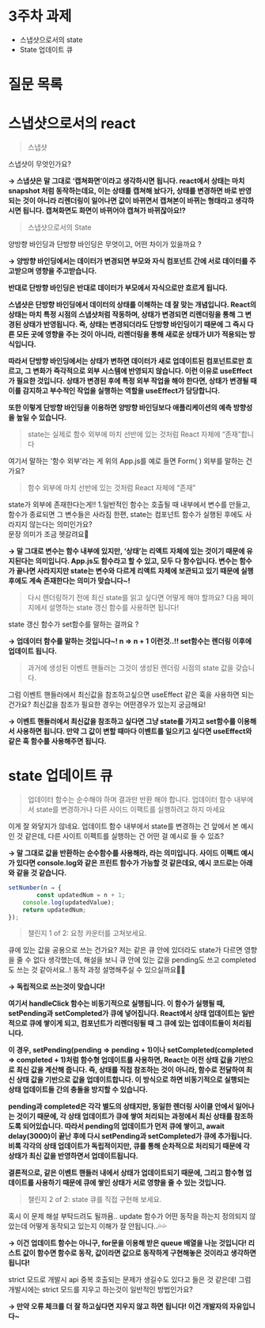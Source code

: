 # 3주차 과제

- 스냅샷으로서의 state
- State 업데이트 큐

# 질문 목록

# 스냅샷으로서의 react

> 스냅샷

스냅샷이 무엇인가요?

**→ 스냅샷은 말 그대로 ‘캡쳐화면’이라고 생각하시면 됩니다. react에서 상태는 마치 snapshot 처럼 동작하는데요, 이는 상태를 캡쳐해 놨다가, 상태를 변경하면 바로 반영되는 것이 아니라 리렌더링이 일어나면 값이 바뀌면서 캡쳐본이 바뀌는 형태라고 생각하시면 됩니다. 캡쳐화면도 화면이 바뀌어야 캡쳐가 바뀌잖아요!?**

> 스냅샷으로서의 State

양방향 바인딩과 단방향 바인딩은 무엇이고, 어떤 차이가 있을까요 ?

**→ 양방향 바인딩에서는 데이터가 변경되면 부모와 자식 컴포넌트 간에 서로 데이터를 주고받으며 영향을 주고받습니다.**

**반대로 단방향 바인딩은 반대로 데이터가 부모에서 자식으로만 흐르게 됩니다.**

**스냅샷은 단방향 바인딩에서 데이터의 상태를 이해하는 데 잘 맞는 개념입니다. React의 상태는 마치 특정 시점의 스냅샷처럼 작동하며, 상태가 변경되면 리렌더링을 통해 그 변경된 상태가 반영됩니다. 즉, 상태는 변경되더라도 단방향 바인딩이기 때문에 그 즉시 다른 모든 곳에 영향을 주는 것이 아니라, 리렌더링을 통해 새로운 상태가 UI가 적용되는 방식입니다.**

**따라서 단방향 바인딩에서는 상태가 변하면 데이터가 새로 업데이트된 컴포넌트로만 흐르고, 그 변화가 즉각적으로 외부 시스템에 반영되지 않습니다. 이런 이유로 useEffect가 필요한 것입니다. 상태가 변경된 후에 특정 외부 작업을 해야 한다면, 상태가 변경될 때 이를 감지하고 부수적인 작업을 실행하는 역할을 useEffect가 담당합니다.**

**또한 이렇게 단방향 바인딩을 이용하면 양방향 바인딩보다 애플리케이션의 예측 방향성을 높일 수 있습니다.**

> state는 실제로 함수 외부에 마치 선반에 있는 것처럼 React 자체에 “존재”합니다

여기서 말하는 '함수 외부'라는 게 위의 App.js를 예로 들면 Form( ) 외부를 말하는 건가요?

> 함수 외부에 마치 선반에 있는 것처럼 React 자체에 “존재”

state가 외부에 존재한다는게!! 1.일반적인 함수는 호출될 때 내부에서 변수를 만들고, 함수가 종료되면 그 변수들은 사라짐 한편, state는 컴포넌트 함수가 실행된 후에도 사라지지 않는다는 의미인가요? <br /> 문장 의미가 조금 헷갈려요🥹

**→ 말 그대로 변수는 함수 내부에 있지만, ‘상태’는 리액트 자체에 있는 것이기 때문에 유지된다는 의미입니다. App.js도 함수라고 할 수 있고, 모두 다 함수입니다. 변수는 함수가 끝나면 사라지지만 state는 변수와 다르게 리액트 자체에 보관되고 있기 때문에 실행 후에도 계속 존재한다는 의미가 맞습니다~!**

> 다시 렌더링하기 전에 최신 state를 읽고 싶다면 어떻게 해야 할까요? 다음 페이지에서 설명하는 state 갱신 함수를 사용하면 됩니다!

state 갱신 함수가 set함수를 말하는 걸까요 ?

**→ 업데이터 함수를 말하는 것입니다~! n ⇒ n + 1 이런것..!! set함수는 렌더링 이후에 업데이트 됩니다.**

> 과거에 생성된 이벤트 핸들러는 그것이 생성된 렌더링 시점의 state 값을 갖습니다.

그럼 이벤트 핸들러에서 최신값을 참조하고싶으면 useEffect 같은 훅을 사용하면 되는건가요? 최신값을 참조가 필요한 경우는 어떤경우가 있는지 궁금해요!

**→ 이벤트 핸들러에서 최신값을 참조하고 싶다면 그냥 state를 가지고 set함수를 이용해서 사용하면 됩니다. 만약 그 값이 변할 때마다 이벤트를 일으키고 싶다면 useEffect와 같은 훅 함수를 사용해주면 됩니다.**

# state 업데이트 큐

> 업데이터 함수는 순수해야 하며 결과만 반환 해야 합니다. 업데이터 함수 내부에서 state를 변경하거나 다른 사이드 이팩트를 실행하려고 하지 마세요

이게 잘 와닿지가 않네요. 업데이트 함수 내부에서 state를 변경하는 건 앞에서 본 예시인 것 같은데, 다른 사이트 이펙트를 실행하는 건 어떤 걸 예시로 들 수 있죠?

**→ 말 그대로 값을 반환하는 순수함수를 사용해라, 라는 의미입니다. 사이드 이펙트 예시가 있다면 console.log와 같은 프린트 함수가 가능할 것 같은데요, 예시 코드로는 아래와 같을 것 같습니다.**

```jsx
setNumber(n ⇒ {
		const updatedNum = n + 1;
    console.log(updatedValue);
    return updatedNum;
});
```

> 챌린지 1 of 2: 요청 카운터를 고쳐보세요.

큐에 있는 값을 공용으로 쓰는 건가요? 저는 같은 큐 안에 있더라도 state가 다르면 영향을 줄 수 없다 생각했는데, 해설을 보니 큐 안에 있는 값을 pending도 쓰고 completed도 쓰는 것 같아서요..! 동작 과정 설명해주실 수 있으실까요🥲🥲

**→ 독립적으로 쓰는것이 맞습니다!**

**여기서 handleClick 함수는 비동기적으로 실행됩니다. 이 함수가 실행될 때, setPending과 setCompleted가 큐에 넣어집니다. React에서 상태 업데이트는 일반적으로 큐에 쌓이게 되고, 컴포넌트가 리렌더링될 때 그 큐에 있는 업데이트들이 처리됩니다.**

**이 경우, setPending(pending => pending + 1)이나 setCompleted(completed => completed + 1)처럼 함수형 업데이트를 사용하면, React는 이전 상태 값을 기반으로 최신 값을 계산해 줍니다. 즉, 상태를 직접 참조하는 것이 아니라, 함수로 전달하여 최신 상태 값을 기반으로 값을 업데이트합니다. 이 방식으로 하면 비동기적으로 실행되는 상태 업데이트들 간의 충돌을 방지할 수 있습니다.**

**pending과 completed은 각각 별도의 상태지만, 동일한 렌더링 사이클 안에서 일어나는 것이기 때문에, 각 상태 업데이트가 큐에 쌓여 처리되는 과정에서 최신 상태를 참조하도록 되어있습니다.
따라서 pending의 업데이트가 먼저 큐에 쌓이고, await delay(3000)이 끝난 후에 다시 setPending과 setCompleted가 큐에 추가됩니다. 비록 각각의 상태 업데이트가 독립적이지만, 큐를 통해 순차적으로 처리되기 때문에 각 상태가 최신 값을 반영하면서 업데이트됩니다.**

**결론적으로, 같은 이벤트 핸들러 내에서 상태가 업데이트되기 때문에, 그리고 함수형 업데이트를 사용하기 때문에 큐에 쌓인 상태가 서로 영향을 줄 수 있는 것입니다.**

> 챌린지 2 of 2: state 큐를 직접 구현해 보세요.

혹시 이 문제 해설 부탁드려도 될까욤.. update 함수가 어떤 동작을 하는지 정의되지 않았는데 어떻게 동작되고 있는지 이해가 잘 안됩니다..💦💦

**→ 이건 업데이트 함수는 아니구, for문을 이용해 받은 queue 배열을 나눈 것입니다! 리스트 값이 함수면 함수로 동작, 값이라면 값으로 동작하게 구현해놓은 것이라고 생각하면 됩니다!**

strict 모드로 개발시 api 중복 호출되는 문제가 생길수도 있다고 들은 것 같은데! 그럼 개발시에는 strict 모드를 지우고 하는것이 일반적인 방법인가요?

**→ 만약 오류 체크를 더 잘 하고싶다면 지우지 않고 하면 됩니다! 이건 개발자의 자유입니다~**
